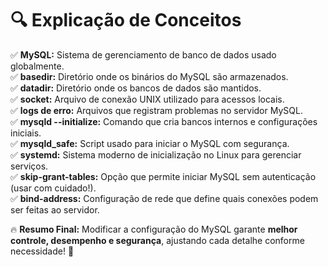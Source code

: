 # 🔍 **Explicação de Conceitos**

✅ **MySQL:** Sistema de gerenciamento de banco de dados usado globalmente.  
✅ **basedir:** Diretório onde os binários do MySQL são armazenados.  
✅ **datadir:** Diretório onde os bancos de dados são mantidos.  
✅ **socket:** Arquivo de conexão UNIX utilizado para acessos locais.  
✅ **logs de erro:** Arquivos que registram problemas no servidor MySQL.  
✅ **mysqld --initialize:** Comando que cria bancos internos e configurações iniciais.  
✅ **mysqld_safe:** Script usado para iniciar o MySQL com segurança.  
✅ **systemd:** Sistema moderno de inicialização no Linux para gerenciar serviços.  
✅ **skip-grant-tables:** Opção que permite iniciar MySQL sem autenticação (usar com cuidado!).  
✅ **bind-address:** Configuração de rede que define quais conexões podem ser feitas ao servidor.  

🔥 **Resumo Final:** Modificar a configuração do MySQL garante **melhor controle, desempenho e segurança**, ajustando cada detalhe conforme necessidade! 🚀